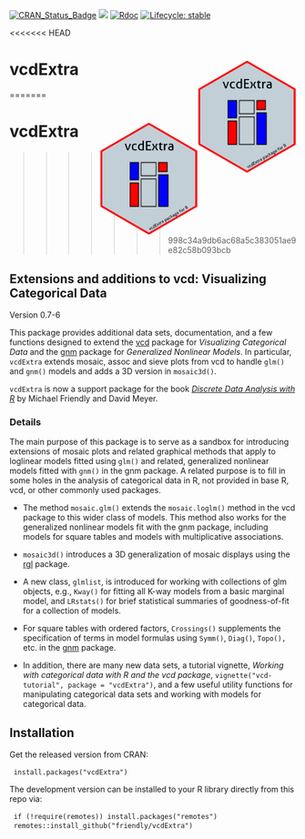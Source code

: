 <!-- badges: start -->

[![CRAN_Status_Badge](http://www.r-pkg.org/badges/version/vcdExtra)](https://cran.r-project.org/package=vcdExtra)
[![](http://cranlogs.r-pkg.org/badges/grand-total/vcdExtra)](https://cran.r-project.org/package=vcdExtra)
[![Rdoc](http://www.rdocumentation.org/badges/version/vcdExtra)](https://www.rdocumentation.org/packages/vcdExtra)
[![Lifecycle: stable](https://img.shields.io/badge/lifecycle-stable-brightgreen.svg)](https://lifecycle.r-lib.org/articles/stages.html#stable)

<!-- badges: end -->

<<<<<<< HEAD
# vcdExtra <img src="man/figures/vcdExtra-logo.png" align="right" height="200" />
=======
# vcdExtra <img src="man/figures/vcdExtra-logo.png" align="right" height="200px" />
>>>>>>> 998c34a9db6ac68a5c383051ae9e82c58b093bcb
## Extensions and additions to vcd: Visualizing Categorical Data 

Version 0.7-6

This package provides additional data sets, documentation, and
a few functions designed to extend the [vcd](https://CRAN.R-project.org/package=vcd) package for *Visualizing Categorical Data*
and the [gnm](https://CRAN.R-project.org/package=gnm) package for *Generalized Nonlinear Models*. 
In particular, `vcdExtra` extends mosaic, assoc and sieve plots from vcd to handle `glm()` and `gnm()` models and
adds a 3D version in `mosaic3d()`.

`vcdExtra` is now a support package for the book [*Discrete Data Analysis with R*](http://ddar.datavis.ca) by Michael Friendly and David Meyer.

### Details

The main purpose of this package is to serve as a sandbox for
introducing extensions of
mosaic plots and related graphical methods
that apply to loglinear models fitted using
`glm()` and related, generalized nonlinear models fitted
with `gnm()` in the gnm package.
A related purpose is to fill in some holes in the analysis of
categorical data in R, not provided in base R, vcd, 
or other commonly used packages.

* The method `mosaic.glm()` 
extends the `mosaic.loglm()` method in the vcd
package to this wider class of models.  This method also works for
the generalized nonlinear models fit with the gnm package,
including models for square tables and models with multiplicative associations.

* `mosaic3d()`
introduces a 3D generalization of mosaic displays using the
[rgl](https://CRAN.R-project.org/package=rgl) package.

* A new class, `glmlist`, is introduced for working with
collections of glm objects, e.g., `Kway()` for fitting
all K-way models from a basic marginal model, and `LRstats()`
for brief statistical summaries of goodness-of-fit for a collection of
models.

* For square tables with ordered factors, `Crossings()` supplements the 
specification of terms in model formulas using
`Symm()`,
`Diag()`, 
`Topo(),` etc. in the [gnm](https://CRAN.R-project.org/package=gnm) package.

* In addition, there are many new data sets, a tutorial vignette,
_Working with categorical data with R and the vcd package_, `vignette("vcd-tutorial", package = "vcdExtra")`,
and a few useful utility functions for manipulating categorical data sets and working with models for
categorical data. 

## Installation

Get the released version from CRAN:

     install.packages("vcdExtra")

The development version can be installed to your R library directly from this repo via:

     if (!require(remotes)) install.packages("remotes")
     remotes::install_github("friendly/vcdExtra")
